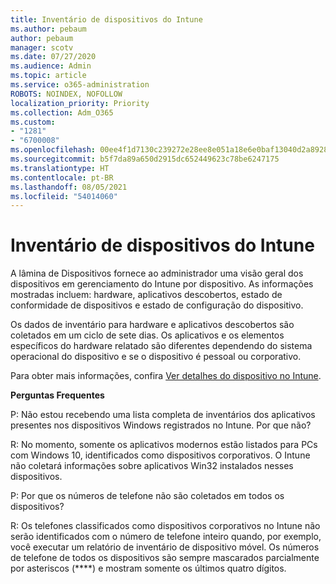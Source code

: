 ```yaml
---
title: Inventário de dispositivos do Intune
ms.author: pebaum
author: pebaum
manager: scotv
ms.date: 07/27/2020
ms.audience: Admin
ms.topic: article
ms.service: o365-administration
ROBOTS: NOINDEX, NOFOLLOW
localization_priority: Priority
ms.collection: Adm_O365
ms.custom:
- "1281"
- "6700008"
ms.openlocfilehash: 00ee4f1d7130c239272e28ee8e051a18e6e0baf13040d2a892866be5900adfaf
ms.sourcegitcommit: b5f7da89a650d2915dc652449623c78be6247175
ms.translationtype: HT
ms.contentlocale: pt-BR
ms.lasthandoff: 08/05/2021
ms.locfileid: "54014060"
---
```

# <a name="intune-device-inventory"></a>Inventário de dispositivos do Intune

A lâmina de Dispositivos fornece ao administrador uma visão geral dos dispositivos em gerenciamento do Intune por dispositivo. As informações mostradas incluem: hardware, aplicativos descobertos, estado de conformidade de dispositivos e estado de configuração do dispositivo.

Os dados de inventário para hardware e aplicativos descobertos são coletados em um ciclo de sete dias. Os aplicativos e os elementos específicos do hardware relatado são diferentes dependendo do sistema operacional do dispositivo e se o dispositivo é pessoal ou corporativo.

Para obter mais informações, confira [Ver detalhes do dispositivo no Intune](https://docs.microsoft.com/intune/device-inventory).

**Perguntas Frequentes**

P: Não estou recebendo uma lista completa de inventários dos aplicativos presentes nos dispositivos Windows registrados no Intune. Por que não?

R: No momento, somente os aplicativos modernos estão listados para PCs com Windows 10, identificados como dispositivos corporativos. O Intune não coletará informações sobre aplicativos Win32 instalados nesses dispositivos.

P: Por que os números de telefone não são coletados em todos os dispositivos?

R: Os telefones classificados como dispositivos corporativos no Intune não serão identificados com o número de telefone inteiro quando, por exemplo, você executar um relatório de inventário de dispositivo móvel. Os números de telefone de todos os dispositivos são sempre mascarados parcialmente por asteriscos (****) e mostram somente os últimos quatro dígitos.